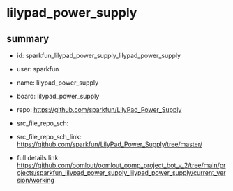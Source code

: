 # lilypad_power_supply
 
## summary 
* id: sparkfun_lilypad_power_supply_lilypad_power_supply
* user: sparkfun
* name: lilypad_power_supply
* board: lilypad_power_supply
* repo: https://github.com/sparkfun/LilyPad_Power_Supply



* src_file_repo_sch: 
* src_file_repo_sch_link: https://github.com/sparkfun/LilyPad_Power_Supply/tree/master/
* full details link: https://github.com/oomlout/oomlout_oomp_project_bot_v_2/tree/main/projects/sparkfun_lilypad_power_supply_lilypad_power_supply/current_version/working  







